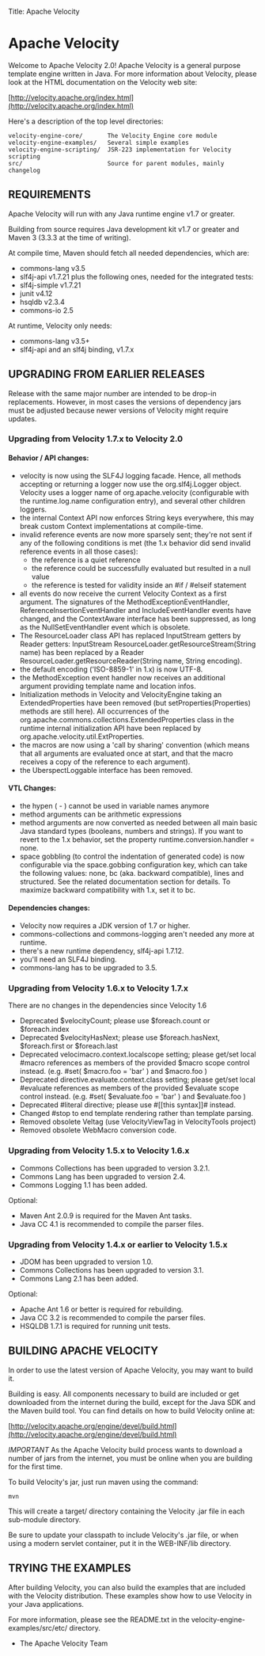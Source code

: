 Title: Apache Velocity

# Apache Velocity

Welcome to Apache Velocity 2.0! Apache Velocity is a general purpose
template engine written in Java. For more information about Velocity,
please look at the HTML documentation on the Velocity web site:

  [http://velocity.apache.org/index.html](http://velocity.apache.org/index.html)

Here's a description of the top level directories:

    velocity-engine-core/       The Velocity Engine core module
    velocity-engine-examples/   Several simple examples
    velocity-engine-scripting/  JSR-223 implementation for Velocity scripting
    src/                        Source for parent modules, mainly changelog

## REQUIREMENTS

Apache Velocity will run with any Java runtime engine v1.7 or greater.

Building from source requires Java development kit v1.7 or greater and Maven 3 (3.3.3 at the time of writing).

At compile time, Maven should fetch all needed dependencies, which are:
* commons-lang v3.5
* slf4j-api v1.7.21
plus the following ones, needed for the integrated tests:
* slf4j-simple v1.7.21
* junit v4.12
* hsqldb v2.3.4
* commons-io 2.5

At runtime, Velocity only needs:
* commons-lang v3.5+
* slf4j-api and an slf4j binding, v1.7.x

## UPGRADING FROM EARLIER RELEASES

Release with the same major number are intended to be drop-in
replacements. However, in most cases the versions of dependency jars
must be adjusted because newer versions of Velocity might require
updates.

### Upgrading from Velocity 1.7.x to Velocity 2.0

#### Behavior / API changes:

* velocity is now using the SLF4J logging facade. Hence, all methods accepting
or returning a logger now use the org.slf4j.Logger object. Velocity uses a
logger name of org.apache.velocity (configurable with the runtime.log.name
configuration entry), and several other children loggers.
* the internal Context API now enforces String keys everywhere, this may break
custom Context implementations at compile-time.
* invalid reference events are now more sparsely sent; they're not sent if any
of the following conditions is met (the 1.x behavior did send invalid
reference events in all those cases):
  + the reference is a quiet reference
  + the reference could be successfully evaluated but resulted in a null value
  + the reference is tested for validity inside an #if / #elseif statement
* all events do now receive the current Velocity Context as a first argument.
The signatures of the MethodExceptionEventHandler,
ReferenceInsertionEventHandler and IncludeEventHandler events have changed,
and the ContextAware interface has been suppressed, as long as the
NullSetEventHandler event which is obsolete.
* The ResourceLoader class API has replaced InputStream getters by Reader
getters: InputStream ResourceLoader.getResourceStream(String name) has been
replaced by a Reader ResourceLoader.getResourceReader(String name, String
encoding).
* the default encoding ('ISO-8859-1' in 1.x) is now UTF-8.
* the MethodException event handler now receives an additional argument
providing template name and location infos.
* Initialization methods in Velocity and VelocityEngine taking an
ExtendedProperties have been removed (but setProperties(Properties) methods
are still here). All occurrences of the
org.apache.commons.collections.ExtendedProperties class in the runtime
internal initialization API have been replaced by
org.apache.velocity.util.ExtProperties.
* the macros are now using a 'call by sharing' convention (which means that
all arguments are evaluated once at start, and that the macro receives a
copy of the reference to each argument).
* the UberspectLoggable interface has been removed.

####  VTL Changes:

* the hypen ( - ) cannot be used in variable names anymore
* method arguments can be arithmetic expressions
* method arguments are now converted as needed between all main basic Java
standard types (booleans, numbers and strings). If you want to revert to
the 1.x behavior, set the property runtime.conversion.handler = none.
* space gobbling (to control the indentation of generated code) is now
configurable via the space.gobbing configuration key, which can take the
following values: none, bc (aka. backward compatible), lines and structured.
See the related documentation section for details. To maximize backward
compatibility with 1.x, set it to bc.

####  Dependencies changes:

* Velocity now requires a JDK version of 1.7 or higher.
* commons-collections and commons-logging aren't needed any more at runtime.
* there's a new runtime dependency, slf4j-api 1.7.12.
* you'll need an SLF4J binding.
* commons-lang has to be upgraded to 3.5.

### Upgrading from Velocity 1.6.x to Velocity 1.7.x

There are no changes in the dependencies since Velocity 1.6

* Deprecated $velocityCount; please use $foreach.count or $foreach.index
* Deprecated $velocityHasNext; please use $foreach.hasNext, $foreach.first or $foreach.last
* Deprecated velocimacro.context.localscope setting; please get/set local #macro references
as members of the provided $macro scope control instead. (e.g. #set( $macro.foo = 'bar' )
and $macro.foo )
* Deprecated directive.evaluate.context.class setting; please get/set local #evaluate
references as members of the provided $evaluate scope control instead. (e.g. #set( $evaluate.foo = 'bar' ) and $evaluate.foo )
* Deprecated #literal directive; please use #[[this syntax]]# instead.
* Changed #stop to end template rendering rather than template parsing.
* Removed obsolete Veltag (use VelocityViewTag in VelocityTools project)
* Removed obsolete WebMacro conversion code.

### Upgrading from Velocity 1.5.x to Velocity 1.6.x

* Commons Collections has been upgraded to version 3.2.1.
* Commons Lang has been upgraded to version 2.4.
* Commons Logging 1.1 has been added.

Optional:

* Maven Ant 2.0.9 is required for the Maven Ant tasks.
* Java CC 4.1 is recommended to compile the parser files.

### Upgrading from Velocity 1.4.x or earlier to Velocity 1.5.x

* JDOM has been upgraded to version 1.0.
* Commons Collections has been upgraded to version 3.1.
* Commons Lang 2.1 has been added.

Optional:

* Apache Ant 1.6 or better is required for rebuilding.
* Java CC 3.2 is recommended to compile the parser files.
* HSQLDB 1.7.1 is required for running unit tests.


## BUILDING APACHE VELOCITY

In order to use the latest version of Apache Velocity, you may want to
build it.

Building is easy.  All components necessary to build are included or
get downloaded from the internet during the build, except for the Java
 SDK and the Maven build tool.  You can find details on how to build
Velocity online at:

[http://velocity.apache.org/engine/devel/build.html](http://velocity.apache.org/engine/devel/build.html)

*IMPORTANT* As the Apache Velocity build process wants to download a
number of jars from the internet, you must be online when you are
building for the first time.

To build Velocity's jar, just run maven using the command:

    mvn

This will create a target/ directory containing the Velocity .jar
file in each sub-module directory.

Be sure to update your classpath to include Velocity's .jar
file, or when using a modern servlet container, put it in the
WEB-INF/lib directory.

## TRYING THE EXAMPLES

After building Velocity, you can also build the examples that are
included with the Velocity distribution. These examples show how to
use Velocity in your Java applications.

For more information, please see the README.txt in the
velocity-engine-examples/src/etc/ directory.

- The Apache Velocity Team
